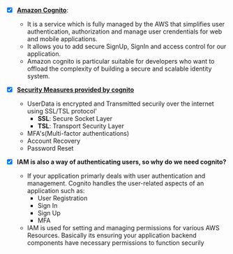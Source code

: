 - [x] <ins>**Amazon Cognito**</ins>:
    *   It is a service which is fully managed by the AWS that simplifies user authentication, authorization and manage user crendentials
        for web and mobile applications.
    *   It allows you to add secure SignUp, SignIn and access control for our application.
    *   Amazon cognito is particular suitable for developers who want to offload the complexity of building a secure and scalable identity
        system.

- [x] <ins>**Security Measures provided by cognito**</ins>
    *   UserData is encrypted and Transmitted securily over the internet using SSL/TSL protocol'
        *   **SSL**: Secure Socket Layer
        *   **TSL**: Transport Security Layer
    *   MFA's(Multi-factor authentications)
    *   Account Recovery
    *   Password Reset

- [x] **IAM is also a way of authenticating users, so why do we need cognito?**
    *   If your application primarly deals with user authentication and management. Cognito handles the user-related aspects of an
        application such as:
        *   User Registration
        *   Sign In
        *   Sign Up
        *   MFA
    *   IAM is used for setting and managing permissions for various AWS Resources. Basically its ensuring your application backend 
        components have necessary permissions to function securily
    

